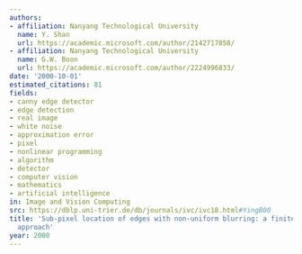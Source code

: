 ```yaml
---
authors:
- affiliation: Nanyang Technological University
  name: Y. Shan
  url: https://academic.microsoft.com/author/2142717858/
- affiliation: Nanyang Technological University
  name: G.W. Boon
  url: https://academic.microsoft.com/author/2224996833/
date: '2000-10-01'
estimated_citations: 81
fields:
- canny edge detector
- edge detection
- real image
- white noise
- approximation error
- pixel
- nonlinear programming
- algorithm
- detector
- computer vision
- mathematics
- artificial intelligence
in: Image and Vision Computing
src: https://dblp.uni-trier.de/db/journals/ivc/ivc18.html#YingB00
title: 'Sub-pixel location of edges with non-uniform blurring: a finite closed-form
  approach'
year: 2000
---
```

